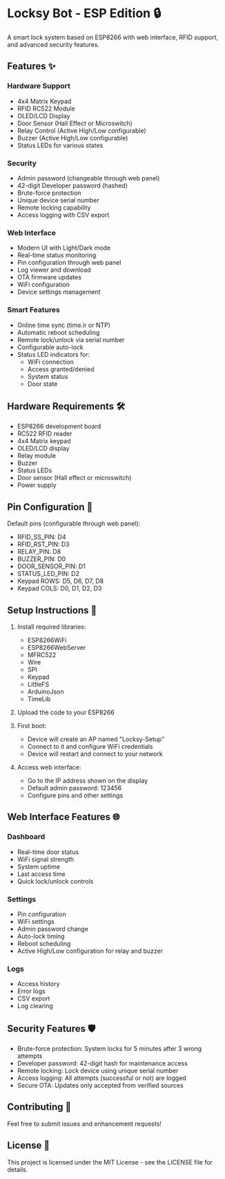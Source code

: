 # Locksy Bot - ESP Edition 🔒

A smart lock system based on ESP8266 with web interface, RFID support, and advanced security features.

## Features ✨

### Hardware Support
- 4x4 Matrix Keypad
- RFID RC522 Module
- OLED/LCD Display
- Door Sensor (Hall Effect or Microswitch)
- Relay Control (Active High/Low configurable)
- Buzzer (Active High/Low configurable)
- Status LEDs for various states

### Security
- Admin password (changeable through web panel)
- 42-digit Developer password (hashed)
- Brute-force protection
- Unique device serial number
- Remote locking capability
- Access logging with CSV export

### Web Interface
- Modern UI with Light/Dark mode
- Real-time status monitoring
- Pin configuration through web panel
- Log viewer and download
- OTA firmware updates
- WiFi configuration
- Device settings management

### Smart Features
- Online time sync (time.ir or NTP)
- Automatic reboot scheduling
- Remote lock/unlock via serial number
- Configurable auto-lock
- Status LED indicators for:
  - WiFi connection
  - Access granted/denied
  - System status
  - Door state

## Hardware Requirements 🛠

- ESP8266 development board
- RC522 RFID reader
- 4x4 Matrix keypad
- OLED/LCD display
- Relay module
- Buzzer
- Status LEDs
- Door sensor (Hall effect or microswitch)
- Power supply

## Pin Configuration 📌

Default pins (configurable through web panel):
- RFID_SS_PIN: D4
- RFID_RST_PIN: D3
- RELAY_PIN: D8
- BUZZER_PIN: D0
- DOOR_SENSOR_PIN: D1
- STATUS_LED_PIN: D2
- Keypad ROWS: D5, D6, D7, D8
- Keypad COLS: D0, D1, D2, D3

## Setup Instructions 🚀

1. Install required libraries:
   - ESP8266WiFi
   - ESP8266WebServer
   - MFRC522
   - Wire
   - SPI
   - Keypad
   - LittleFS
   - ArduinoJson
   - TimeLib

2. Upload the code to your ESP8266

3. First boot:
   - Device will create an AP named "Locksy-Setup"
   - Connect to it and configure WiFi credentials
   - Device will restart and connect to your network

4. Access web interface:
   - Go to the IP address shown on the display
   - Default admin password: 123456
   - Configure pins and other settings

## Web Interface Features 🌐

### Dashboard
- Real-time door status
- WiFi signal strength
- System uptime
- Last access time
- Quick lock/unlock controls

### Settings
- Pin configuration
- WiFi settings
- Admin password change
- Auto-lock timing
- Reboot scheduling
- Active High/Low configuration for relay and buzzer

### Logs
- Access history
- Error logs
- CSV export
- Log clearing

## Security Features 🛡

- Brute-force protection: System locks for 5 minutes after 3 wrong attempts
- Developer password: 42-digit hash for maintenance access
- Remote locking: Lock device using unique serial number
- Access logging: All attempts (successful or not) are logged
- Secure OTA: Updates only accepted from verified sources

## Contributing 🤝

Feel free to submit issues and enhancement requests!

## License 📄

This project is licensed under the MIT License - see the LICENSE file for details. 
